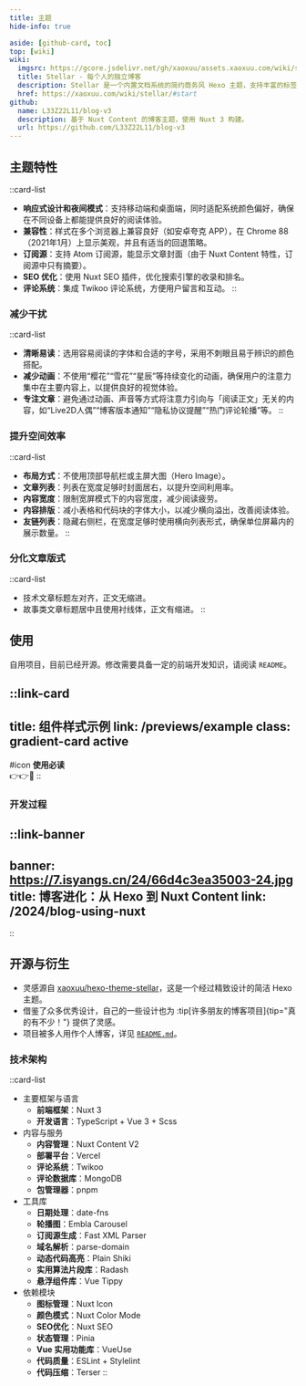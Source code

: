 ```yaml
---
title: 主题
hide-info: true

aside: [github-card, toc]
top: [wiki]
wiki:
  imgsrc: https://gcore.jsdelivr.net/gh/xaoxuu/assets.xaoxuu.com/wiki/stellar/icon.svg
  title: Stellar - 每个人的独立博客
  description: Stellar 是一个内置文档系统的简约商务风 Hexo 主题，支持丰富的标签和动态数据组件。
  href: https://xaoxuu.com/wiki/stellar/#start
github:
  name: L33Z22L11/blog-v3
  description: 基于 Nuxt Content 的博客主题，使用 Nuxt 3 构建。
  url: https://github.com/L33Z22L11/blog-v3
---
```


## 主题特性

::card-list
- **响应式设计和夜间模式**：支持移动端和桌面端，同时适配系统颜色偏好，确保在不同设备上都能提供良好的阅读体验。
- **兼容性**：样式在多个浏览器上兼容良好（如安卓夸克 APP），在 Chrome 88（2021年1月）上显示美观，并且有适当的回退策略。
- **订阅源**：支持 Atom 订阅源，能显示文章封面（由于 Nuxt Content 特性，订阅源中只有摘要）。
- **SEO 优化**：使用 Nuxt SEO 插件，优化搜索引擎的收录和排名。
- **评论系统**：集成 Twikoo 评论系统，方便用户留言和互动。
::

### 减少干扰

::card-list
- **清晰易读**：选用容易阅读的字体和合适的字号，采用不刺眼且易于辨识的颜色搭配。
- **减少动画**：不使用“樱花”“雪花”“星辰”等持续变化的动画，确保用户的注意力集中在主要内容上，以提供良好的视觉体验。
- **专注文章**：避免通过动画、声音等方式将注意力引向与「阅读正文」无关的内容，如“Live2D人偶”“博客版本通知”“隐私协议提醒”“热门评论轮播”等。
::

### 提升空间效率

::card-list
- **布局方式**：不使用顶部导航栏或主屏大图（Hero Image）。
- **文章列表**：列表在宽度足够时封面居右，以提升空间利用率。
- **内容宽度**：限制宽屏模式下的内容宽度，减少阅读疲劳。
- **内容排版**：减小表格和代码块的字体大小，以减少横向溢出，改善阅读体验。
- **友链列表**：隐藏右侧栏，在宽度足够时使用横向列表形式，确保单位屏幕内的展示数量。
::

### 分化文章版式

::card-list
- 技术文章标题左对齐，正文无缩进。
- 故事类文章标题居中且使用衬线体，正文有缩进。
::

## 使用

自用项目，目前已经开源。修改需要具备一定的前端开发知识，请阅读 `README`。

::link-card
---
title: 组件样式示例
link: /previews/example
class: gradient-card active
---
#icon
**使用必读**<br>👉👉🎨
::

### 开发过程

::link-banner
---
banner: https://7.isyangs.cn/24/66d4c3ea35003-24.jpg
title: 博客进化：从 Hexo 到 Nuxt Content
link: /2024/blog-using-nuxt
---
::

## 开源与衍生

- 灵感源自 [xaoxuu/hexo-theme-stellar](https://github.com/xaoxuu/hexo-theme-stellar)，这是一个经过精致设计的简洁 Hexo 主题。
- 借鉴了众多优秀设计，自己的一些设计也为 :tip[许多朋友的博客项目]{tip="真的有不少！"} 提供了灵感。
- 项目被多人用作个人博客，详见 [`README.md`](https://github.com/L33Z22L11/blog-v3)。

### 技术架构

::card-list
- 主要框架与语言
  - **前端框架**：Nuxt 3
  - **开发语言**：TypeScript + Vue 3 + Scss
- 内容与服务
  - **内容管理**：Nuxt Content V2
  - **部署平台**：Vercel
  - **评论系统**：Twikoo
  - **评论数据库**：MongoDB
  - **包管理器**：pnpm
- 工具库
  - **日期处理**：date-fns
  - **轮播图**：Embla Carousel
  - **订阅源生成**：Fast XML Parser
  - **域名解析**：parse-domain
  - **动态代码高亮**：Plain Shiki
  - **实用算法片段库**：Radash
  - **悬浮组件库**：Vue Tippy
- 依赖模块
  - **图标管理**：Nuxt Icon
  - **颜色模式**：Nuxt Color Mode
  - **SEO优化**：Nuxt SEO
  - **状态管理**：Pinia
  - **Vue 实用功能库**：VueUse
  - **代码质量**：ESLint + Stylelint
  - **代码压缩**：Terser
::
